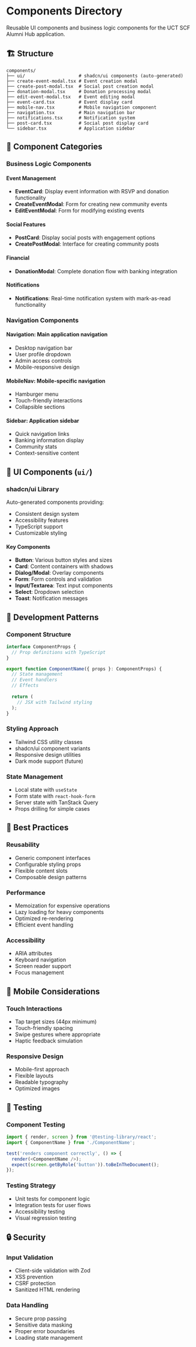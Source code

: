 # Components Directory

Reusable UI components and business logic components for the UCT SCF Alumni Hub application.

## 🏗 Structure

```
components/
├── ui/                    # shadcn/ui components (auto-generated)
├── create-event-modal.tsx # Event creation modal
├── create-post-modal.tsx  # Social post creation modal
├── donation-modal.tsx     # Donation processing modal
├── edit-event-modal.tsx   # Event editing modal
├── event-card.tsx         # Event display card
├── mobile-nav.tsx         # Mobile navigation component
├── navigation.tsx         # Main navigation bar
├── notifications.tsx      # Notification system
├── post-card.tsx          # Social post display card
└── sidebar.tsx            # Application sidebar
```

## 🎯 Component Categories

### Business Logic Components

#### Event Management
- **EventCard**: Display event information with RSVP and donation functionality
- **CreateEventModal**: Form for creating new community events
- **EditEventModal**: Form for modifying existing events

#### Social Features
- **PostCard**: Display social posts with engagement options
- **CreatePostModal**: Interface for creating community posts

#### Financial
- **DonationModal**: Complete donation flow with banking integration

#### Notifications
- **Notifications**: Real-time notification system with mark-as-read functionality

### Navigation Components

#### **Navigation**: Main application navigation
- Desktop navigation bar
- User profile dropdown
- Admin access controls
- Mobile-responsive design

#### **MobileNav**: Mobile-specific navigation
- Hamburger menu
- Touch-friendly interactions
- Collapsible sections

#### **Sidebar**: Application sidebar
- Quick navigation links
- Banking information display
- Community stats
- Context-sensitive content

## 🎨 UI Components (`ui/`)

### shadcn/ui Library
Auto-generated components providing:
- Consistent design system
- Accessibility features
- TypeScript support
- Customizable styling

#### Key Components
- **Button**: Various button styles and sizes
- **Card**: Content containers with shadows
- **Dialog/Modal**: Overlay components
- **Form**: Form controls and validation
- **Input/Textarea**: Text input components
- **Select**: Dropdown selection
- **Toast**: Notification messages

## 🔧 Development Patterns

### Component Structure
```typescript
interface ComponentProps {
  // Prop definitions with TypeScript
}

export function ComponentName({ props }: ComponentProps) {
  // State management
  // Event handlers
  // Effects
  
  return (
    // JSX with Tailwind styling
  );
}
```

### Styling Approach
- Tailwind CSS utility classes
- shadcn/ui component variants
- Responsive design utilities
- Dark mode support (future)

### State Management
- Local state with `useState`
- Form state with `react-hook-form`
- Server state with TanStack Query
- Props drilling for simple cases

## 🚀 Best Practices

### Reusability
- Generic component interfaces
- Configurable styling props
- Flexible content slots
- Composable design patterns

### Performance
- Memoization for expensive operations
- Lazy loading for heavy components
- Optimized re-rendering
- Efficient event handling

### Accessibility
- ARIA attributes
- Keyboard navigation
- Screen reader support
- Focus management

## 📱 Mobile Considerations

### Touch Interactions
- Tap target sizes (44px minimum)
- Touch-friendly spacing
- Swipe gestures where appropriate
- Haptic feedback simulation

### Responsive Design
- Mobile-first approach
- Flexible layouts
- Readable typography
- Optimized images

## 🧪 Testing

### Component Testing
```typescript
import { render, screen } from '@testing-library/react';
import { ComponentName } from './ComponentName';

test('renders component correctly', () => {
  render(<ComponentName />);
  expect(screen.getByRole('button')).toBeInTheDocument();
});
```

### Testing Strategy
- Unit tests for component logic
- Integration tests for user flows
- Accessibility testing
- Visual regression testing

## 🔒 Security

### Input Validation
- Client-side validation with Zod
- XSS prevention
- CSRF protection
- Sanitized HTML rendering

### Data Handling
- Secure prop passing
- Sensitive data masking
- Proper error boundaries
- Loading state management